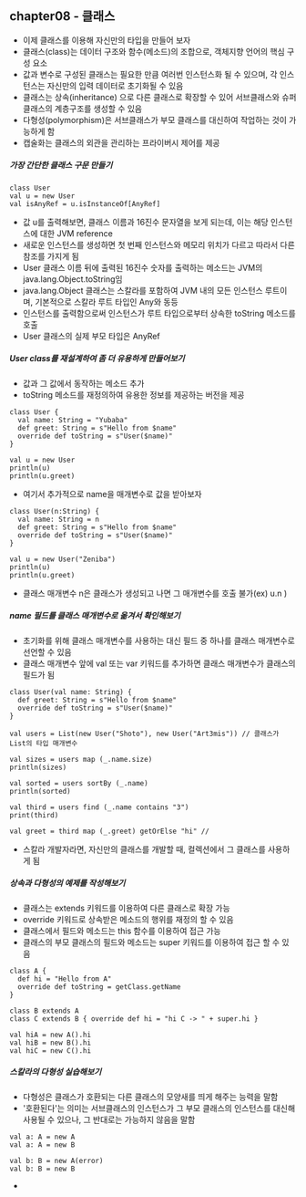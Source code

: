## chapter08 - 클래스
* 이제 클래스를 이용해 자신만의 타입을 만들어 보자
* 클래스(class)는 데이터 구조와 함수(메소드)의 조합으로, 객체지향 언어의 핵심 구성 요소
* 값과 변수로 구성된 클래스는 필요한 만큼 여러번 인스턴스화 될 수 있으며, 각 인스턴스는 자신만의 입력 데이터로 초기화될 수 있음
* 클래스는 상속(inheritance) 으로 다른 클래스로 확장할 수 있어 서브클래스와 슈퍼클래스의 계층구조를 생성할 수 있음
* 다형성(polymorphism)은 서브클래스가 부모 클래스를 대신하여 작업하는 것이 가능하게 함
* 캡술화는 클래스의 외관을 관리하는 프라이버시 제어를 제공

##### 가장 간단한 클래스 구문 만들기
~~~
class User
val u = new User
val isAnyRef = u.isInstanceOf[AnyRef]
~~~
* 값 u를 출력해보면, 클래스 이름과 16진수 문자열을 보게 되는데, 이는 해당 인스턴스에 대한 JVM reference
* 새로운 인스턴스를 생성하면 첫 번째 인스턴스와 메모리 위치가 다르고 따라서 다른 참조를 가지게 됨
* User 클래스 이름 뒤에 출력된 16진수 숫자를 출력하는 메소드는 JVM의 java.lang.Object.toString임
* java.lang.Object 클래스는 스칼라를 포함하여 JVM 내의 모든 인스턴스 루트이며, 기본적으로 스칼라 루트 타입인 Any와 동등
* 인스턴스를 출력함으로써 인스턴스가 루트 타입으로부터 상속한 toString 메소드를 호출
* User 클래스의 실제 부모 타입은 AnyRef

##### User class를 재설계하여 좀 더 유용하게 만들어보기
* 값과 그 값에서 동작하는 메소드 추가
* toString 메소드를 재정의하여 유용한 정보를 제공하는 버전을 제공
~~~
class User {
  val name: String = "Yubaba"
  def greet: String = s"Hello from $name"
  override def toString = s"User($name)"
}

val u = new User
println(u)
println(u.greet)
~~~
* 여기서 추가적으로 name을 매개변수로 값을 받아보자
~~~
class User(n:String) {
  val name: String = n
  def greet: String = s"Hello from $name"
  override def toString = s"User($name)"
}

val u = new User("Zeniba")
println(u)
println(u.greet)
~~~
* 클래스 매개변수 n은 클래스가 생성되고 나면 그 매개변수를 호출 불가(ex) u.n )

##### name 필드를 클래스 매개변수로 옮겨서 확인해보기
* 초기화를 위해 클래스 매개변수를 사용하는 대신 필드 중 하나를 클래스 매개변수로 선언할 수 있음
* 클래스 매개변수 앞에 val 또는 var 키워드를 추가하면 클래스 매개변수가 클래스의 필드가 됨
~~~
class User(val name: String) {
  def greet: String = s"Hello from $name"
  override def toString = s"User($name)"
}

val users = List(new User("Shoto"), new User("Art3mis")) // 클래스가 List의 타입 매개변수

val sizes = users map (_.name.size)
println(sizes)

val sorted = users sortBy (_.name)
println(sorted)

val third = users find (_.name contains "3")
print(third)

val greet = third map (_.greet) getOrElse "hi" //  
~~~
* 스칼라 개발자라면, 자신만의 클래스를 개발할 때, 컬렉션에서 그 클래스를 사용하게 됨

##### 상속과 다형성의 예제를 작성해보기
* 클래스는 extends 키워드를 이용하여 다른 클래스로 확장 가능
* override 키워드로 상속받은 메소드의 행위를 재정의 할 수 있음
* 클래스에서 필드와 메소드는 this 함수를 이용하여 접근 가능
* 클래스의 부모 클래스의 필드와 메소드는 super 키워드를 이용하여 접근 할 수 있음
~~~
class A {
  def hi = "Hello from A"
  override def toString = getClass.getName
}

class B extends A
class C extends B { override def hi = "hi C -> " + super.hi }

val hiA = new A().hi
val hiB = new B().hi
val hiC = new C().hi
~~~
##### 스칼라의 다형성 실습해보기
* 다형성은 클래스가 호환되는 다른 클래스의 모양새를 띄게 해주는 능력을 말함
* '호환된다'는 의미는 서브클래스의 인스턴스가 그 부모 클래스의 인스턴스를 대신해 사용될 수 있으나, 그 반대로는 가능하지 않음을 말함
~~~
val a: A = new A
val a: A = new B

val b: B = new A(error)
val b: B = new B
~~~
*
